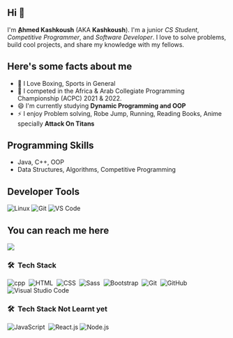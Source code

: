 ## Hi 👋
I'm **ِAhmed Kashkoush** (AKA **Kashkoush**). I'm a junior _CS Student_, _Competitive Programmer_, and _Software Developer_. I love to solve problems, build cool projects, and share my knowledge with my fellows.

## Here's some facts about me
- 🔭 I Love Boxing, Sports in General
- 🌱 I competed in the Africa & Arab Collegiate Programming Championship (ACPC) 2021 & 2022.
- 😄 I'm currently studying **Dynamic Programming and OOP** 
- ⚡ I enjoy Problem solving, Robe Jump, Running, Reading Books, Anime specially **Attack On Titans**

## Programming Skills
- Java, C++, OOP
- Data Structures, Algorithms, Competitive Programming

## Developer Tools
![Linux](https://img.shields.io/badge/Linux-FCC624?style=for-the-badge&logo=linux&logoColor=black)
![Git](https://img.shields.io/badge/GIT-E44C30?style=for-the-badge&logo=git&logoColor=white)
![VS Code](https://img.shields.io/badge/Visual_Studio_Code-0078D4?style=for-the-badge&logo=visual%20studio%20code&logoColor=white)


## You can reach me here
<a href="https://www.linkedin.com/in/ahmed-kashkoush-9658a9265/" target="_blank"><img src="https://img.shields.io/badge/-Ahmed%20Kashkoush-0077B5?style=for-the-badge&logo=Linkedin&logoColor=white"/></a>
### 🛠 &nbsp;Tech Stack
![cpp](https://img.shields.io/badge/-cpp-05122A?style=flat)&nbsp;
![HTML](https://img.shields.io/badge/-HTML-05122A?style=flat&logo=HTML5)&nbsp;
![CSS](https://img.shields.io/badge/-CSS-05122A?style=flat&logo=CSS3&logoColor=1572B6)&nbsp;
![Sass](https://img.shields.io/badge/-Sass-05122A?style=flat&logo=sass)&nbsp;
![Bootstrap](https://img.shields.io/badge/-Bootstrap-05122A?style=flat&logo=bootstrap&logoColor=563D7C)&nbsp;
![Git](https://img.shields.io/badge/-Git-05122A?style=flat&logo=git)&nbsp;
![GitHub](https://img.shields.io/badge/-GitHub-05122A?style=flat&logo=github)&nbsp;
![Visual Studio Code](https://img.shields.io/badge/-Visual%20Studio%20Code-05122A?style=flat&logo=visual-studio-code&logoColor=007ACC)&nbsp;
### 🛠 &nbsp;Tech Stack Not Learnt yet
![JavaScript](https://img.shields.io/badge/-JavaScript-05122A?style=flat&logo=javascript)&nbsp;
![React.js](https://img.shields.io/badge/-React-05122A?style=flat&logo=react)
![Node.js](https://img.shields.io/badge/-Node.js-05122A?style=flat&logo=node.js&logoColor=339933)&nbsp;



